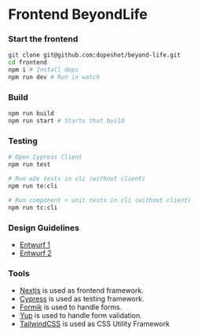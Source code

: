 # Frontend BeyondLife

### Start the frontend
```sh
git clone git@github.com:dopeshot/beyond-life.git
cd frontend
npm i # Install deps
npm run dev # Run in watch
```

### Build

```sh
npm run build
npm run start # Starts that build
```
### Testing

```sh
# Open Cypress Client
npm run test 

# Run e2e tests in cli (without client)
npm run te:cli

# Run component + unit tests in cli (without client)
npm run tc:cli
```

### Design Guidelines

- [Entwurf 1](https://xd.adobe.com/view/2ab1e96c-ee16-4089-b7a6-39cb1e78a9d8-7fe2/)
- [Entwurf 2](https://xd.adobe.com/view/59069299-3ece-4bf1-b5b1-45dd53a5bab8-0c55/)

### Tools

- [Nextjs](https://nextjs.org/) is used as frontend framework.
- [Cypress](https://www.cypress.io/) is used as testing framework.
- [Formik](https://formik.org/) is used to handle forms.
- [Yup](https://www.npmjs.com/package/yup) is used to handle form validation.
- [TailwindCSS](https://tailwindcss.com/) is used as CSS Utility Framework
